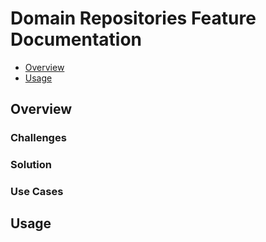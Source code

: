# Domain Repositories Feature Documentation

<!-- TOC -->

* [Overview](#overview)
* [Usage](#usage)

<!-- TOC -->

## Overview

### Challenges

### Solution

### Use Cases

## Usage